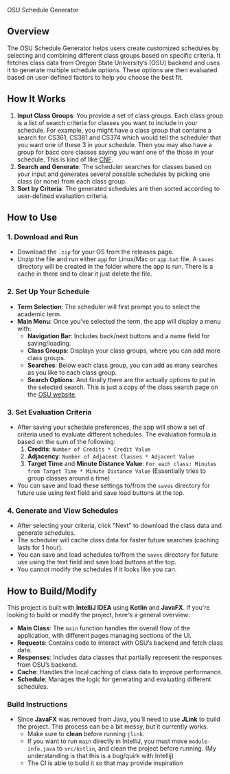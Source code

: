  OSU Schedule Generator

## Overview

The OSU Schedule Generator helps users create customized schedules by selecting and combining different class groups based on specific criteria. It fetches class data from Oregon State University’s (OSU) backend and uses it to generate multiple schedule options. These options are then evaluated based on user-defined factors to help you choose the best fit.

## How It Works

1. **Input Class Groups**: You provide a set of class groups. Each class group is a list of search criteria for classes you want to include in your schedule. For example, you might have a class group that contains a search for CS361, CS381 and CS374 which would tell the scheduler that you want one of these 3 in your schedule. Then you may also have a group for bacc core classes saying you want one of the those in your schedule. This is kind of like [CNF](https://en.wikipedia.org/wiki/Conjunctive_normal_form).
2. **Search and Generate**: The scheduler searches for classes based on your input and generates several possible schedules by picking one class (or none) from each class group.
3. **Sort by Criteria**: The generated schedules are then sorted according to user-defined evaluation criteria.

## How to Use

### 1. Download and Run

- Download the `.zip` for your OS from the releases page.
- Unzip the file and run either `app` for Linux/Mac or `app.bat` file. A `saves` directory will be created in the folder where the app is run. There is a cache in there and to clear it just delete the file.

### 2. Set Up Your Schedule

- **Term Selection**: The scheduler will first prompt you to select the academic term.
- **Main Menu**: Once you’ve selected the term, the app will display a menu with:
   - **Navigation Bar**: Includes back/next buttons and a name field for saving/loading.
   - **Class Groups**: Displays your class groups, where you can add more class groups.
   - **Searches**: Below each class group, you can add as many searches as you like to each class group.
   - **Search Options**: And finally there are the actually options to put in the selected search. This is just a copy of the class search page on the [OSU website](https://prodapps.isadm.oregonstate.edu/StudentRegistrationSsb/ssb/registration).

### 3. Set Evaluation Criteria

- After saving your schedule preferences, the app will show a set of criteria used to evaluate different schedules. The evaluation formula is based on the sum of the following:
   1. **Credits**: `Number of Credits * Credit Value`
   2. **Adjacency**: `Number of Adjacent Classes * Adjacent Value`
   3. **Target Time** and **Minute Distance Value**: `For each class: Minutes from Target Time * Minute Distance Value` (Essentially tries to group classes around a time)
- You can save and load these settings to/from the `saves` directory for future use using text field and save load buttons at the top.

### 4. Generate and View Schedules

- After selecting your criteria, click "Next" to download the class data and generate schedules.
- The scheduler will cache class data for faster future searches (caching lasts for 1 hour).
- You can save and load schedules to/from the `saves` directory for future use using the text field and save load buttons at the top.
- You cannot modify the schedules if it looks like you can.

## How to Build/Modify

This project is built with **IntelliJ IDEA** using **Kotlin** and **JavaFX**. If you're looking to build or modify the project, here's a general overview:

- **Main Class**: The `main` function handles the overall flow of the application, with different pages managing sections of the UI.
- **Requests**: Contains code to interact with OSU’s backend and fetch class data.
- **Responses**: Includes data classes that partially represent the responses from OSU’s backend.
- **Cache**: Handles the local caching of class data to improve performance.
- **Schedule**: Manages the logic for generating and evaluating different schedules.

### Build Instructions

- Since **JavaFX** was removed from Java, you’ll need to use **JLink** to build the project. This process can be a bit messy, but it currently works.
   - Make sure to **clean** before running `jlink`.
   - If you want to run `main` directly in IntelliJ, you must move `module-info.java` to `src/kotlin`, and clean the project before running. (My understanding is that this is a bug/quirk with Intellij)
   - The CI is able to build it so that may provide inspiration
